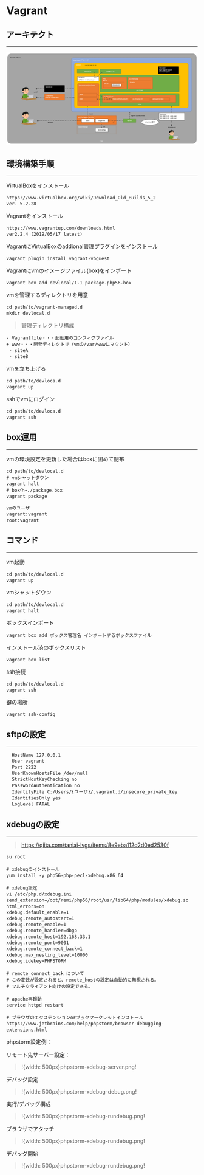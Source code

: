 # Vagrant

## アーキテクト
---
![アーキテクト](./image/vagrant/architect.png)

## 環境構築手順
---

VirtualBoxをインストール

```
https://www.virtualbox.org/wiki/Download_Old_Builds_5_2
ver. 5.2.28
```

Vagrantをインストール

```
https://www.vagrantup.com/downloads.html
ver2.2.4 (2019/05/17 latest)
```

VagrantにVirtualBoxのaddional管理プラグインをインストール

```
vagrant plugin install vagrant-vbguest
```

Vagrantにvmのイメージファイル(box)をインポート

```
vagrant box add devlocal/1.1 package-php56.box
```

vmを管理するディレクトリを用意

```
cd path/to/vagrant-managed.d
mkdir devlocal.d
```

> 管理ディレクトリ構成

```
- Vagrantfile・・・起動用のコンフィグファイル
+ www・・・開発ディレクトリ（vmの/var/wwwにマウント）
 - siteA 
 - siteB
```

vmを立ち上げる
```
cd path/to/devloca.d
vagrant up
```

sshでvmにログイン
```
cd path/to/devloca.d
vagrant ssh
```

## box運用
---

vmの環境設定を更新した場合はboxに固めて配布

```
cd path/to/devlocal.d
# vmシャットダウン
vagrant halt
# box化→./package.box
vagrant package 
```

```
vmのユーザ
vagrant:vagrant
root:vagrant
```

## コマンド
---

vm起動
```
cd path/to/devlocal.d
vagrant up
```

vmシャットダウン
```
cd path/to/devlocal.d
vagrant halt
```

ボックスインポート
```
vagrant box add ボックス管理名 インポートするボックスファイル
```

インストール済のボックスリスト
```
vagrant box list
```

ssh接続
```
cd path/to/devlocal.d
vagrant ssh
```

鍵の場所
```
vagrant ssh-config
```

## sftpの設定
---

```
  HostName 127.0.0.1
  User vagrant
  Port 2222
  UserKnownHostsFile /dev/null
  StrictHostKeyChecking no
  PasswordAuthentication no
  IdentityFile C:/Users/{ユーザ}/.vagrant.d/insecure_private_key
  IdentitiesOnly yes
  LogLevel FATAL
```

## xdebugの設定
---

> https://qiita.com/taniai-lvgs/items/8e9eba112d2d0ed2530f

```
su root

# xdebugのインストール
yum install -y php56-php-pecl-xdebug.x86_64

# xdebug設定
vi /etc/php.d/xdebug.ini
zend_extension=/opt/remi/php56/root/usr/lib64/php/modules/xdebug.so
html_errors=on
xdebug.default_enable=1
xdebug.remote_autostart=1
xdebug.remote_enable=1
xdebug.remote_handler=dbgp
xdebug.remote_host=192.168.33.1
xdebug.remote_port=9001
xdebug.remote_connect_back=1 
xdebug.max_nesting_level=10000
xdebug.idekey=PHPSTORM

# remote_connect_back について
# この変数が設定されると、remote_hostの設定は自動的に無視される。
# マルチクライアント向けの設定である。

# apache再起動
service httpd restart

# ブラウザのエクステンションorブックマークレットインストール
https://www.jetbrains.com/help/phpstorm/browser-debugging-extensions.html

```

phpstorm設定例：

リモート先サーバー設定：
> !{width: 500px}phpstorm-xdebug-server.png!

デバッグ設定
> !{width: 500px}phpstorm-xdebug-debug.png!

実行/デバッグ構成
> !{width: 500px}phpstorm-xdebug-rundebug.png!

ブラウザでアタッチ
> !{width: 500px}phpstorm-xdebug-rundebug.png!

デバッグ開始
> !{width: 500px}phpstorm-xdebug-rundebug.png!